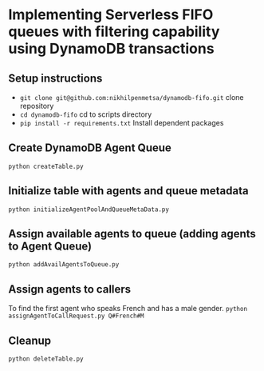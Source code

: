 # Implementing Serverless FIFO queues with filtering capability using DynamoDB transactions


## Setup instructions
* `git clone git@github.com:nikhilpenmetsa/dynamodb-fifo.git`  clone repository
* `cd dynamodb-fifo`   cd to scripts directory
* `pip install -r requirements.txt`   Install dependent packages

## Create DynamoDB Agent Queue
`python createTable.py`

## Initialize table with agents and queue metadata
`python initializeAgentPoolAndQueueMetaData.py`

## Assign available agents to queue (adding agents to Agent Queue)
`python addAvailAgentsToQueue.py`

## Assign agents to callers
To find the first agent who speaks French and has a male gender.
`python assignAgentToCallRequest.py Q#French#M`

## Cleanup
`python deleteTable.py`